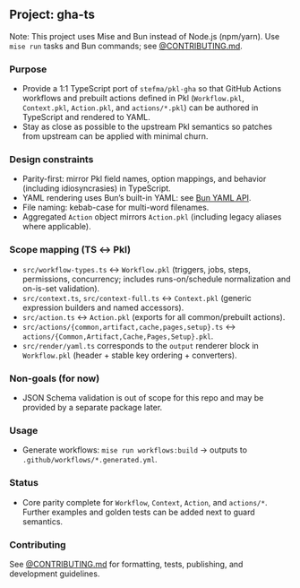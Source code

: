 ## Project: gha-ts

Note: This project uses Mise and Bun instead of Node.js (npm/yarn). Use `mise run` tasks and Bun commands; see [@CONTRIBUTING.md](CONTRIBUTING.md).

### Purpose
- Provide a 1:1 TypeScript port of `stefma/pkl-gha` so that GitHub Actions workflows and prebuilt actions defined in Pkl (`Workflow.pkl`, `Context.pkl`, `Action.pkl`, and `actions/*.pkl`) can be authored in TypeScript and rendered to YAML.
- Stay as close as possible to the upstream Pkl semantics so patches from upstream can be applied with minimal churn.

### Design constraints
- Parity-first: mirror Pkl field names, option mappings, and behavior (including idiosyncrasies) in TypeScript.
- YAML rendering uses Bun’s built-in YAML: see [Bun YAML API](https://bun.com/docs/api/yaml).
- File naming: kebab-case for multi-word filenames.
- Aggregated `Action` object mirrors `Action.pkl` (including legacy aliases where applicable).

### Scope mapping (TS ↔ Pkl)
- `src/workflow-types.ts` ↔ `Workflow.pkl` (triggers, jobs, steps, permissions, concurrency; includes runs-on/schedule normalization and on-is-set validation).
- `src/context.ts`, `src/context-full.ts` ↔ `Context.pkl` (generic expression builders and named accessors).
- `src/action.ts` ↔ `Action.pkl` (exports for all common/prebuilt actions).
- `src/actions/{common,artifact,cache,pages,setup}.ts` ↔ `actions/{Common,Artifact,Cache,Pages,Setup}.pkl`.
- `src/render/yaml.ts` corresponds to the `output` renderer block in `Workflow.pkl` (header + stable key ordering + converters).

### Non-goals (for now)
- JSON Schema validation is out of scope for this repo and may be provided by a separate package later.

### Usage
- Generate workflows: `mise run workflows:build` → outputs to `.github/workflows/*.generated.yml`.

### Status
- Core parity complete for `Workflow`, `Context`, `Action`, and `actions/*`. Further examples and golden tests can be added next to guard semantics.



### Contributing

See [@CONTRIBUTING.md](CONTRIBUTING.md) for formatting, tests, publishing, and development guidelines.
